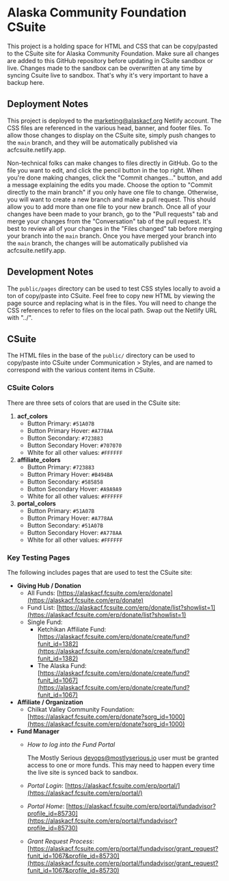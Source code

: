 # Alaska Community Foundation CSuite

This project is a holding space for HTML and CSS that can be copy/pasted to the CSuite site for Alaska Community Foundation. Make sure all changes are added to this GitHub repository before updating in CSuite sandbox or live. Changes made to the sandbox can be overwritten at any time by syncing Csuite live to sandbox. That's why it's very important to have a backup here.

## Deployment Notes

This project is deployed to the marketing@alaskacf.org Netlify account. The CSS files are referenced in the various head, banner, and footer files. To allow those changes to display on the CSuite site, simply push changes to the `main` branch, and they will be automatically published via acfcsuite.netlify.app.

Non-technical folks can make changes to files directly in GitHub. Go to the file you want to edit, and click the pencil button in the top right. When you're done making changes, click the "Commit changes..." button, and add a message explaining the edits you made. Choose the option to "Commit directly to the main branch" if you only have one file to change. Otherwise, you will want to create a new branch and make a pull request. This should allow you to add more than one file to your new branch. Once all of your changes have been made to your branch, go to the "Pull requests" tab and merge your changes from the "Conversation" tab of the pull request. It's best to review all of your changes in the "Files changed" tab before merging your branch into the `main` branch. Once you have merged your branch into the `main` branch, the changes will be automatically published via acfcsuite.netlify.app.

## Development Notes

The `public/pages` directory can be used to test CSS styles locally to avoid a ton of copy/paste into CSuite. Feel free to copy new HTML by viewing the page source and replacing what is in the files. You will need to change the CSS references to refer to files on the local path. Swap out the Netlify URL with "../".

## CSuite

The HTML files in the base of the `public/` directory can be used to copy/paste into CSuite under Communication > Styles, and are named to correspond with the various content items in CSuite.

### CSuite Colors

There are three sets of colors that are used in the CSuite site:

1. **acf_colors**
    - Button Primary: `#51A07B`
    - Button Primary Hover: `#A778AA`
    - Button Secondary: `#723883`
    - Button Secondary Hover: `#707070`
    - White for all other values: `#FFFFFF`
2. **affiliate_colors**
    - Button Primary: `#723883`
    - Button Primary Hover: `#B494BA`
    - Button Secondary: `#585858`
    - Button Secondary Hover: `#A9A9A9`
    - White for all other values: `#FFFFFF`
3. **portal_colors**
    - Button Primary: `#51A07B`
    - Button Primary Hover: `#A778AA`
    - Button Secondary: `#51A07B`
    - Button Secondary Hover: `#A778AA`
    - White for all other values: `#FFFFFF`

### Key Testing Pages

The following includes pages that are used to test the CSuite site:

- **Giving Hub / Donation**
    - All Funds: [https://alaskacf.fcsuite.com/erp/donate](https://alaskacf.fcsuite.com/erp/donate)
    - Fund List: [https://alaskacf.fcsuite.com/erp/donate/list?showlist=1](https://alaskacf.fcsuite.com/erp/donate/list?showlist=1)
    - Single Fund:
        - Ketchikan Affiliate Fund: [https://alaskacf.fcsuite.com/erp/donate/create/fund?funit_id=1382](https://alaskacf.fcsuite.com/erp/donate/create/fund?funit_id=1382)
        - The Alaska Fund: [https://alaskacf.fcsuite.com/erp/donate/create/fund?funit_id=1067](https://alaskacf.fcsuite.com/erp/donate/create/fund?funit_id=1067)
- **Affiliate / Organization**
    - Chilkat Valley Community Foundation: [https://alaskacf.fcsuite.com/erp/donate?sorg_id=1000](https://alaskacf.fcsuite.com/erp/donate?sorg_id=1000)
- **Fund Manager**
    - _How to log into the Fund Portal_
        
        The Mostly Serious devops@mostlyserious.io user must be granted access to one or more funds. This may need to happen every time the live site is synced back to sandbox.
        
    - _Portal Login_: [https://alaskacf.fcsuite.com/erp/portal/](https://alaskacf.fcsuite.com/erp/portal/)
    - _Portal Home_: [https://alaskacf.fcsuite.com/erp/portal/fundadvisor?profile_id=85730](https://alaskacf.fcsuite.com/erp/portal/fundadvisor?profile_id=85730)
    - _Grant Request Process_: [https://alaskacf.fcsuite.com/erp/portal/fundadvisor/grant_request?funit_id=1067&profile_id=85730](https://alaskacf.fcsuite.com/erp/portal/fundadvisor/grant_request?funit_id=1067&profile_id=85730)

